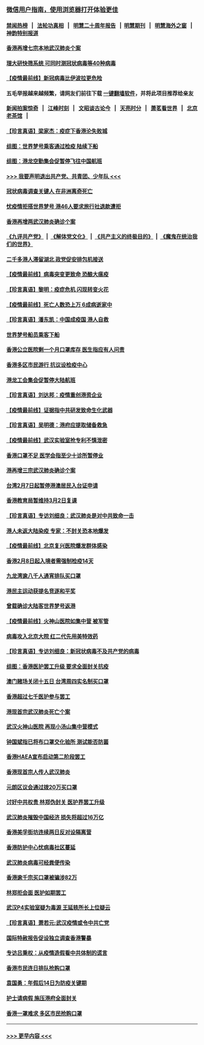 ### [微信用户指南，使用浏览器打开体验更佳](https://github.com/gfw-breaker/banned-news1/blob/master/indexes/wechat-guide.md?t=0)
#### [禁闻热榜](热点新闻.md?t=0)  &nbsp;&nbsp;|&nbsp;&nbsp; [法轮功真相](https://github.com/gfw-breaker/truth/blob/master/README.md?t=0) &nbsp;&nbsp;|&nbsp;&nbsp; [明慧二十周年报告](https://github.com/gfw-breaker/mh-reports/blob/master/README.md?t=0) &nbsp;&nbsp;|&nbsp;&nbsp;[明慧期刊](https://github.com/gfw-breaker/mh-qikan) &nbsp;&nbsp;|&nbsp;&nbsp; [明慧海外之窗](https://github.com/gfw-breaker/mh-news/blob/master/README.md?t=0) &nbsp;&nbsp;|&nbsp;&nbsp; [神韵特别报道](https://github.com/gfw-breaker/mh-news/blob/master/shenyun.md?t=0)
#### [香港再增七宗本地武汉肺炎个案](../pages/nsc415/n11862405.md?t=02130411) 
#### [理大研快筛系统 可同时测冠状病毒等40种病毒](../pages/nsc415/n11862376.md?t=02130411) 
#### [【疫情最前线】新冠病毒比伊波拉更危险](../pages/nsc415/n11862199.md?t=02130411) 
#### 五毛举报越来越频繁，请网友们前往下载 [一键翻墙软件](https://github.com/gfw-breaker/ssr-accounts)，并将此项目推荐给亲友
#### [新闻拍案惊奇](https://github.com/gfw-breaker/banned-news1/blob/master/pages/link4.md) &nbsp;&nbsp;|&nbsp;&nbsp; [江峰时刻](https://github.com/gfw-breaker/banned-news1/blob/master/pages/link4.md) &nbsp;&nbsp;|&nbsp;&nbsp; [文昭谈古论今](https://github.com/gfw-breaker/banned-news1/blob/master/pages/link4.md) &nbsp;&nbsp;|&nbsp;&nbsp; [天亮时分](https://github.com/gfw-breaker/banned-news1/blob/master/pages/link4.md) &nbsp;&nbsp;|&nbsp;&nbsp; [萧茗看世界](https://github.com/gfw-breaker/banned-news1/blob/master/pages/link4.md) &nbsp;&nbsp;|&nbsp;&nbsp; [北京老茶馆](https://github.com/gfw-breaker/banned-news1/blob/master/pages/link4.md) &nbsp;&nbsp;|&nbsp;&nbsp; 
#### [【珍言真语】梁家杰：疫症下香港沦失败城](../pages/nsc415/n11861588.md?t=02130411) 
#### [组图：世界梦号乘客通过检疫 陆续下船](../pages/nsc415/n11858302.md?t=02130411) 
#### [组图：港龙空勤集会促暂停飞往中国航班](../pages/nsc415/n11858190.md?t=02130411) 
#### [>>> 我要声明退出共产党、共青团、少年队 <<<](https://github.com/begood0513/goodnews/blob/master/quit/letter.md) 
#### [冠状病毒调查关键人 在非洲离奇死亡](../pages/nsc415/n11859798.md?t=02130411) 
#### [忧疫情拒搭世界梦号 港46人要求旅行社退款遭拒](../pages/nsc415/n11859849.md?t=02130411) 
#### [香港再增两武汉肺炎确诊个案](../pages/nsc415/n11859833.md?t=02130411) 
#### [《九评共产党》](https://github.com/begood0513/9ping.md/blob/master/README.md) &nbsp;|&nbsp; [《解体党文化》](../../../../jtdwh.md/blob/master/README.md)  &nbsp;|&nbsp; [《共产主义的终极目的》](../../../../gczydzjmd.md/blob/master/README.md) &nbsp;|&nbsp; [《魔鬼在统治我们的世界》](../../../../mgztzwmdsj.md/blob/master/README.md) 
#### [二千多港人滞留湖北 政党促安排包机接送](../pages/nsc415/n11859831.md?t=02130411) 
#### [【疫情最前线】病毒突变更致命 恐酿大瘟疫](../pages/nsc415/n11859604.md?t=02130411) 
#### [【珍言真语】黎明：疫症危机 闪现转变火花](../pages/nsc415/n11859199.md?t=02130411) 
#### [【疫情最前线】死亡人数恐上万 6成病逝家中](../pages/nsc415/n11856687.md?t=02130411) 
#### [【珍言真语】潘东凯：中国成疫国 港人自救](../pages/nsc415/n11856962.md?t=02130411) 
#### [世界梦号船员乘客下船](../pages/nsc415/n11856883.md?t=02130411) 
#### [香港公立医院剩一个月口罩库存 医生指应有人问责](../pages/nsc415/n11856875.md?t=02130411) 
#### [香港多区市民游行 抗议设检疫中心](../pages/nsc415/n11856866.md?t=02130411) 
#### [港龙工会集会促暂停大陆航班](../pages/nsc415/n11856840.md?t=02130411) 
#### [【珍言真语】刘达邦：疫情重创港资企业](../pages/nsc415/n11854274.md?t=02130411) 
#### [【疫情最前线】证据指中共研发致命生化武器](../pages/nsc415/n11853087.md?t=02130411) 
#### [【珍言真语】吴明德：港府应提取储备救急](../pages/nsc415/n11852734.md?t=02130411) 
#### [【疫情最前线】武汉实验室抢专利不慎泄密](../pages/nsc415/n11850310.md?t=02130411) 
#### [香港口罩不足 医学会指至少十诊所暂停业](../pages/nsc415/n11850301.md?t=02130411) 
#### [港再增三宗武汉肺炎确诊个案](../pages/nsc415/n11850328.md?t=02130411) 
#### [台湾2月7日起暂停港澳居民入台证申请](../pages/nsc415/n11850304.md?t=02130411) 
#### [香港教育局暂维持3月2日复课](../pages/nsc415/n11850260.md?t=02130411) 
#### [【珍言真语】专访刘细良：武汉肺炎是对中共致命一击](../pages/nsc415/n11849934.md?t=02130411) 
#### [港人未返大陆染疫 专家：不封关恐本地爆发](../pages/nsc415/n11848021.md?t=02130411) 
#### [【疫情最前线】北京复兴医院爆发群体感染](../pages/nsc415/n11847626.md?t=02130411) 
#### [香港2月8日起入境者需强制检疫14天](../pages/nsc415/n11847658.md?t=02130411) 
#### [九龙湾逾八千人通宵排队买口罩](../pages/nsc415/n11847647.md?t=02130411) 
#### [港民主运动获提名竞逐和平奖](../pages/nsc415/n11847633.md?t=02130411) 
#### [曾载确诊大陆客世界梦号返港](../pages/nsc415/n11847608.md?t=02130411) 
#### [【疫情最前线】火神山医院如集中营 被军管](../pages/nsc415/n11847524.md?t=02130411) 
#### [病毒攻入北京大院 红二代先用美特效药](../pages/nsc415/n11847427.md?t=02130411) 
#### [【珍言真语】专访刘细良：新冠状病毒不及共产党的病毒](../pages/nsc415/n11847164.md?t=02130411) 
#### [组图：香港医护罢工升级 要求全面封关抗疫](../pages/nsc415/n11844107.md?t=02130411) 
#### [澳门赌场关闭十五日 台湾周四实名制买口罩](../pages/nsc415/n11845083.md?t=02130411) 
#### [香港超过七千医护参与罢工](../pages/nsc415/n11845051.md?t=02130411) 
#### [港现首宗武汉肺炎死亡个案](../pages/nsc415/n11844998.md?t=02130411) 
#### [武汉火神山医院 再现小汤山集中营模式](../pages/nsc415/n11844763.md?t=02130411) 
#### [钟国斌指已将布口罩交化验所 测试能否防菌](../pages/nsc415/n11842783.md?t=02130411) 
#### [香港HAEA宣布启动第二阶段罢工](../pages/nsc415/n11842723.md?t=02130411) 
#### [香港现首宗人传人武汉肺炎](../pages/nsc415/n11842766.md?t=02130411) 
#### [元朗区议会通过拨20万买口罩](../pages/nsc415/n11842754.md?t=02130411) 
#### [讨好中共权贵 林郑伪封关 医护界罢工升级](../pages/nsc415/n11842359.md?t=02130411) 
#### [武汉肺炎摧毁中国经济 损失将超过16万亿](../pages/nsc415/n11839723.md?t=02130411) 
#### [香港美孚街坊连续两日反对设隔离营](../pages/nsc415/n11839962.md?t=02130411) 
#### [香港防护中心忧病毒社区蔓延](../pages/nsc415/n11839933.md?t=02130411) 
#### [武汉肺炎病毒可经粪便传染](../pages/nsc415/n11839939.md?t=02130411) 
#### [香港逾千宗买口罩被骗涉82万](../pages/nsc415/n11839914.md?t=02130411) 
#### [林郑拒会面 医护如期罢工](../pages/nsc415/n11839892.md?t=02130411) 
#### [武汉P4实验室疑为毒源 王延轶所长上位疑云](../pages/nsc415/n11835543.md?t=02130411) 
#### [【珍言真语】萧若元:武汉疫情或令中共亡党](../pages/nsc415/n11829394.md?t=02130411) 
#### [国际特赦报告促设独立调查香港警暴](../pages/nsc415/n11833845.md?t=02130411) 
#### [专访吕秉权：从疫情造假看中共体制的谎言](../pages/nsc415/n11833813.md?t=02130411) 
#### [香港市民连日排队抢购口罩](../pages/nsc415/n11833794.md?t=02130411) 
#### [袁国勇：年假后14日为防疫关键期](../pages/nsc415/n11831088.md?t=02130411) 
#### [护士请病假 施压港府全面封关](../pages/nsc415/n11831030.md?t=02130411) 
#### [香港一罩难求 多区市民抢购口罩](../pages/nsc415/n11831002.md?t=02130411) 

----
#### [ >>> 更早内容 <<< ](../indexes/nsc415-earlier.md)
